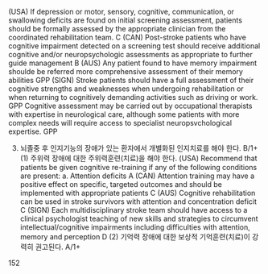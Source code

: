 (USA) If depression or motor, sensory, cognitive, communication, or swallowing deficits are found on initial screening assessment, patients should be formally assessed by the appropriate clinician from the coordinated rehabilitation team. C
(CAN) Post-stroke patients who have cognitive impairment detected on a screening test should receive additional cognitive and/or neuropsychologic assessments as appropriate to further guide management B
(AUS) Any patient found to have memory impairment shoulde be referred more comprehensive assessment of their memory abilities GPP
(SIGN) Stroke patients should have a full assessment of their cognitive strengths and weaknesses when undergoing rehabilitation or when returning to cognitively demanding activities such as driving or work. GPP
Cognitive assessment may be carried out by occupational therapists with expertise in neurological care, although some patients with more complex needs will require access to specialist neuropsvchological expertise. GPP

3. 뇌졸중 후 인지기능의 장애가 있는 환자에서 개별화된 인지치료를 해야 한다. B/1+
    (1) 주위력 장애에 대한 주위력훈련(치료)을 해야 한다.
    (USA) Recommend that patients be given cognitive re-training if any of the following conditions are present:
        a. Attention deficits A
    (CAN) Attention training may have a positive effect on specific, targeted outcomes and should be implemented with appropriate patients C
    (AUS) Cognitive rehabilitation can be used in stroke survivors with attention and concentration deficit C
    (SIGN) Each multidisciplinary stroke team should have access to a clinical psychologist teaching of new skills and strategies to circumvent intellectual/cognitive impairments including difficulties with attention, memory and perception D
    (2) 기억력 장애에 대한 보상적 기억훈련(치료)이 강력히 권고된다. A/1+

<PAGE>152